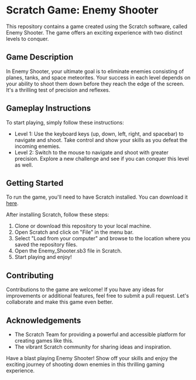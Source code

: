 # Scratch Game: Enemy Shooter

This repository contains a game created using the Scratch software, called Enemy Shooter. The game offers an exciting experience with two distinct levels to conquer.

## Game Description
In Enemy Shooter, your ultimate goal is to eliminate enemies consisting of planes, tanks, and space meteorites. Your success in each level depends on your ability to shoot them down before they reach the edge of the screen. It's a thrilling test of precision and reflexes.

## Gameplay Instructions
To start playing, simply follow these instructions:
- Level 1: Use the keyboard keys (up, down, left, right, and spacebar) to navigate and shoot. Take control and show your skills as you defeat the incoming enemies.
- Level 2: Switch to the mouse to navigate and shoot with greater precision. Explore a new challenge and see if you can conquer this level as well.

## Getting Started
To run the game, you'll need to have Scratch installed. You can download it [here](https://scratch.mit.edu/download).

After installing Scratch, follow these steps:
1. Clone or download this repository to your local machine.
2. Open Scratch and click on "File" in the menu bar.
3. Select "Load from your computer" and browse to the location where you saved the repository files.
4. Open the Enemy_Shooter.sb3 file in Scratch.
5. Start playing and enjoy!

## Contributing
Contributions to the game are welcome! If you have any ideas for improvements or additional features, feel free to submit a pull request. Let's collaborate and make this game even better.

## Acknowledgements
- The Scratch Team for providing a powerful and accessible platform for creating games like this.
- The vibrant Scratch community for sharing ideas and inspiration.

Have a blast playing Enemy Shooter! Show off your skills and enjoy the exciting journey of shooting down enemies in this thrilling gaming experience.

